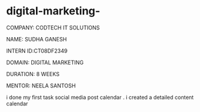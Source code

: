# digital-marketing-

COMPANY: CODTECH IT SOLUTIONS

NAME: SUDHA GANESH

INTERN ID:CT08DF2349

DOMAIN: DIGITAL MARKETING 

DURATION: 8 WEEKS

MENTOR: NEELA SANTOSH

i done my first task social media post calendar . i created a detailed content calendar 
